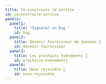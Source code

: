 ```yaml
---
title: Co-construire le service
id: coconstruire-service
panels:
  panel1:
    title: "Signaler un bug "
    id: bug
  panel2:
    title: Devenir fournisseur de données 📂
    id: devenir-fournisseur
  panel3:
    title: Les prochains évènements 📆
    id: prochains-evenements
  panel4:
    title: Nous rejoindre 💼
    id: nous-rejoindre
---
```

